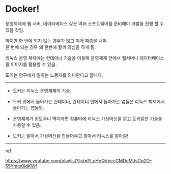 # Docker!

운영체제에 웹 서버, 데이터베이스 같은 여러 소프트웨어를 준비해야 개발을 진행 할 수 있을 것임.

하지만 한 번에 되지 않는 경우가 많고 이에 짜증을 내며
<br> 한 번에 되는 경우 왜 한번에 될까 의심을 하게 됨.

리눅스 운영 체제에는 컨테이너 기술을 이용해 운영체제 안에서 웹서버나 데이터베이스를 이미지를 활용할 수 있음.

도커는 항구에서 일하는 노동자를 의미한다고 합니다.

---

- 도커는 리눅스 운영체제의 기술.

- 도커 위에서 돌아가는 컨테이너, 컨테이너 안에서 돌아가는 앱들은 리눅스 체제에서 돌아가는 앱들임.

- 운영체제가 윈도우나 맥이라면 컴퓨터에 리눅스 가상머신을 깔고 도커같은 기술을 사용할 수 있음.

- 도커는 알아서 가상머신을 만들어주고 알아서 리눅스를 깔아줌!

---

ref:

https://www.youtube.com/playlist?list=PLuHgQVnccGMDeMJsGq2O-55Ymtx0IdKWf
